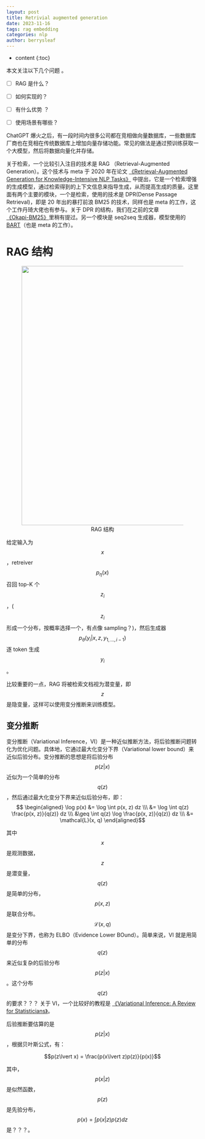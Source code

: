 ```yaml
---
layout: post
title: Retrivial augmented generation
date: 2023-11-16
tags: rag embedding
categories: nlp
author: berrysleaf
---
```

* content
{:toc}


本文关注以下几个问题 。
- [ ] RAG 是什么？
- [ ] 如何实现的？



- [ ] 有什么优势 ？
- [ ] 使用场景有哪些？

ChatGPT 爆火之后，有一段时间内很多公司都在竞相做向量数据库，一些数据库厂商也在竞相在传统数据库上增加向量存储功能。常见的做法是通过预训练获取一个大模型，然后将数据向量化并存储。


关于检索，一个比较引入注目的技术是 RAG （Retrieval-Augmented Generation）。这个技术与 meta 于 2020 年在论文 [《Retrieval-Augmented Generation for Knowledge-Intensive NLP Tasks》](https://arxiv.org/pdf/2005.11401.pdf) 中提出，它是一个检索增强的生成模型，通过检索得到的上下文信息来指导生成，从而提高生成的质量。这里面有两个主要的模块，一个是检索，使用的技术是 DPR(Dense Passage Retrieval)，即是 20 年出的暴打前浪 BM25 的技术，同样也是 meta 的工作，这个工作丹琦大佬也有参与。关于 DPR 的结构，我们在之前的文章[《Okapi-BM25》]({{site.baseur}}/2022/11/17/Okapi-BM25/)里稍有提过。另一个模块是 seq2seq 生成器，模型使用的 [BART](https://arxiv.org/abs/1910.13461)（也是 meta 的工作）。


# RAG 结构 

<figure style="text-align: center;">
    <img src="https://image.ddot.cc/202311/rag_20231116_0836.png" width=678>
    <figcaption style="text-align:center"> RAG 结构 </figcaption>
</figure>

给定输入为 $$x$$，retreiver $$p_\eta(x)$$ 召回 top-K 个 $$z_i$$，($$z_i$$ 形成一个分布，按概率选择一个，有点像 sampling？)，然后生成器 $$p_\theta(y_i\lvert x, z, y_{1,...,i-1})$$ 逐 token 生成 $$y_i$$。

比较重要的一点，RAG 将被检索文档视为潜变量，即 $$z$$ 是隐变量，这样可以使用变分推断来训练模型。

## 变分推断 
变分推断（Variational Inference，VI）是一种近似推断方法，将后验推断问题转化为优化问题。具体地，它通过最大化变分下界（Variational lower bound）来近似后验分布。变分推断的思想是将后验分布 $$p(z\lvert x)$$ 近似为一个简单的分布 $$q(z)$$，然后通过最大化变分下界来近似后验分布，即：
$$
\begin{aligned}
\log p(x) &= \log \int p(x, z) dz \\\
&= \log \int q(z) \frac{p(x, z)}{q(z)} dz \\\
&\geq \int q(z) \log \frac{p(x, z)}{q(z)} dz \\\
&= \mathcal{L}(x, q)
\end{aligned}$$

其中 $$x$$ 是观测数据，$$z$$ 是潜变量，$$q(z)$$ 是简单的分布，$$p(x, z)$$ 是联合分布。$$\mathcal{L}(x, q)$$ 是变分下界，也称为 ELBO（Evidence Lower BOund）。简单来说，VI 就是用简单的分布 $$q(z)$$ 来近似复杂的后验分布 $$p(z\lvert x)$$。这个分布 $$q(z)$$ 的要求？？？ 关于 VI，一个比较好的教程是 [《Variational Inference: A Review for Statisticians》](https://arxiv.org/pdf/1601.00670.pdf)。

后验推断要估算的是 $$p(z\lvert x)$$，根据贝叶斯公式，有：

$$p(z\lvert x) = \frac{p(x\lvert z)p(z)}{p(x)}$$

其中，$$p(x\lvert z)$$ 是似然函数，$$p(z)$$ 是先验分布，$$p(x) = \int p(x\lvert z)p(z) dz$$ 是？？？。 




